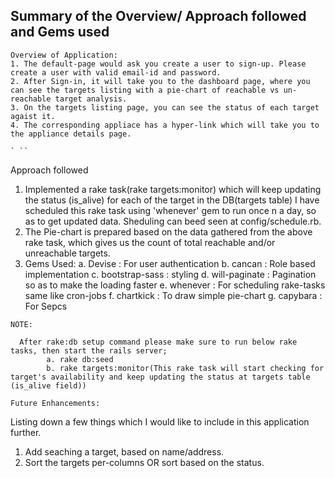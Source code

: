 ## Summary of the Overview/ Approach  followed and Gems used
```
Overview of Application:
1. The default-page would ask you create a user to sign-up. Please create a user with valid email-id and password.
2. After Sign-in, it will take you to the dashboard page, where you can see the targets listing with a pie-chart of reachable vs un-reachable target analysis.
3. On the targets listing page, you can see the status of each target agaist it.
4. The corresponding appliace has a hyper-link which will take you to the appliance details page.

` ``
```
Approach followed
1. Implemented a rake task(rake targets:monitor) which will keep updating the status (is_alive) for each of the target in the DB(targets table)
I have scheduled this rake task using 'whenever' gem to run once n a day, so as to get updated data. Sheduling can beed seen at config/schedule.rb.
2. The Pie-chart is prepared based on the data gathered from the above rake task, which gives us the count of total reachable and/or unreachable targets.
3. Gems Used:
  a. Devise : For user authentication
  b. cancan : Role based implementation
  c. bootstrap-sass : styling 
  d. will-paginate : Pagination so as to make the loading faster
  e. whenever : For scheduling rake-tasks same like cron-jobs
  f. chartkick : To draw simple pie-chart
  g. capybara : For Sepcs

```
NOTE: 
```
      After rake:db setup command please make sure to run below rake tasks, then start the rails server;
            a. rake db:seed
            b. rake targets:monitor(This rake task will start checking for target's availability and keep updating the status at targets table (is_alive field))
```
Future Enhancements:
```
Listing down a few things which I would like to include in this application further. 
1. Add seaching a target, based on  name/address.
2. Sort the targets per-columns OR sort based on the status.
```
